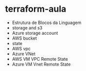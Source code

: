 # terraform-aula

- Estrutura de Blocos da Linguagem
- storage and s3
- Azure storage account
- AWS bucket
- state
- AWS vpc
- Azure VNet
- AWS VM VPC Remote State 
- Azure VM Vnet Remote State


